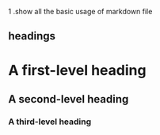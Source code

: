 1 .show all the basic usage of markdown file
## headings ##
# A first-level heading
## A second-level heading
### A third-level heading
